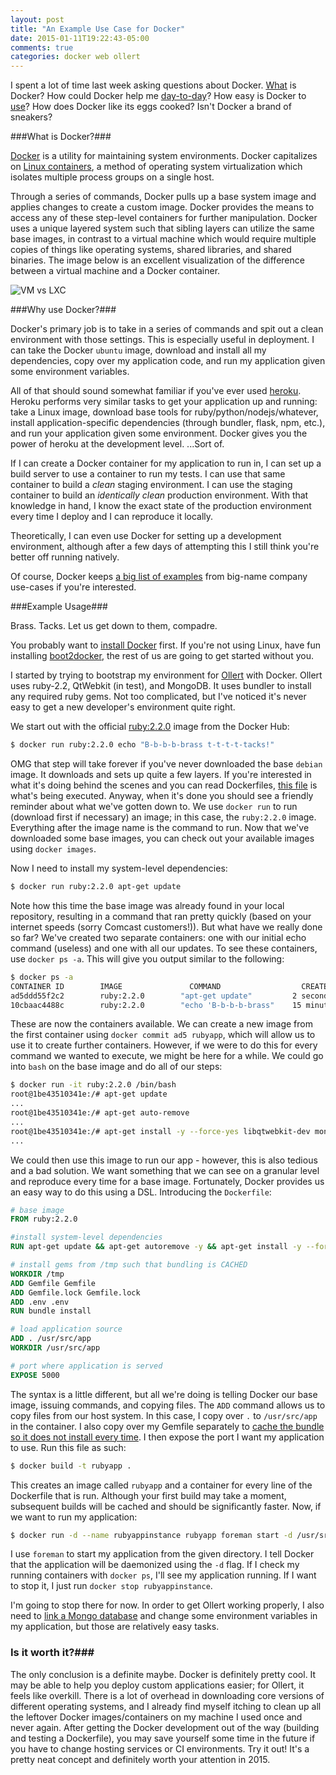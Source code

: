 ```yaml
---
layout: post
title: "An Example Use Case for Docker"
date: 2015-01-11T19:22:43-05:00
comments: true
categories: docker web ollert
---
```


I spent a lot of time last week asking questions about Docker. [What](#whatdocker) is Docker? How could Docker help me [day-to-day](#whydocker)? How easy is Docker to [use](#howdocker)? How does Docker like its eggs cooked? Isn't Docker a brand of sneakers?

###<a name="whatdocker"></a>What is Docker?###

[Docker](https://www.docker.com/) is a utility for maintaining system environments. Docker capitalizes on [Linux containers](https://en.wikipedia.org/wiki/LXC), a method of operating system virtualization which isolates multiple process groups on a single host.

Through a series of commands, Docker pulls up a base system image and applies changes to create a custom image. Docker provides the means to access any of these step-level containers for further manipulation. Docker uses a unique layered system such that sibling layers can utilize the same base images, in contrast to a virtual machine which would require multiple copies of things like operating systems, shared libraries, and shared binaries. The image below is an excellent visualization of the difference between a virtual machine and a Docker container.

![VM vs LXC](https://i.imgur.com/Lps6K6y.png?1)

###<a name="whydocker"></a>Why use Docker?###

Docker's primary job is to take in a series of commands and spit out a clean environment with those settings. This is especially useful in deployment. I can take the Docker `ubuntu` image, download and install all my dependencies, copy over my application code, and run my application given some environment variables.

All of that should sound somewhat familiar if you've ever used [heroku](https://heroku.com). Heroku performs very similar tasks to get your application up and running: take a Linux image, download base tools for ruby/python/nodejs/whatever, install application-specific dependencies (through bundler, flask, npm, etc.), and run your application given some environment. Docker gives you the power of heroku at the development level. ...Sort of.

If I can create a Docker container for my application to run in, I can set up a build server to use a container to run my tests. I can use that same container to build a _clean_ staging environment. I can use the staging container to build an _identically clean_ production environment. With that knowledge in hand, I know the exact state of the production environment every time I deploy and I can reproduce it locally.

Theoretically, I can even use Docker for setting up a development environment, although after a few days of attempting this I still think you're better off running natively.

Of course, Docker keeps [a big list of examples](https://www.docker.com/resources/usecases/) from big-name company use-cases if you're interested.

###<a name="howdocker"></a>Example Usage###

Brass. Tacks. Let us get down to them, compadre.

You probably want to [install Docker](https://docs.docker.com/installation/#installation) first. If you're not using Linux, have fun installing [boot2docker](https://github.com/boot2docker/boot2docker), the rest of us are going to get started without you.

I started by trying to bootstrap my environment for [Ollert](https://ollertapp.com) with Docker. Ollert uses ruby-2.2, QtWebkit (in test), and MongoDB. It uses bundler to install any required ruby gems. Not too complicated, but I've noticed it's never easy to get a new developer's environment quite right.

We start out with the official [ruby:2.2.0](https://registry.hub.docker.com/_/ruby/) image from the Docker Hub:

``` bash
$ docker run ruby:2.2.0 echo "B-b-b-b-brass t-t-t-t-tacks!"
```

OMG that step will take forever if you've never downloaded the base `debian` image. It downloads and sets up quite a few layers. If you're interested in what it's doing behind the scenes and you can read Dockerfiles, [this file](https://github.com/docker-library/ruby/blob/b7fefd2fa79882da90feb0718430680c77c5fa8b/2.2/Dockerfile) is what's being executed. Anyway, when it's done you should see a friendly reminder about what we've gotten down to. We use `docker run` to run (download first if necessary) an image; in this case, the `ruby:2.2.0` image. Everything after the image name is the command to run. Now that we've downloaded some base images, you can check out your available images using `docker images`.

Now I need to install my system-level dependencies:

``` bash
$ docker run ruby:2.2.0 apt-get update
```

Note how this time the base image was already found in your local repository, resulting in a command that ran pretty quickly (based on your internet speeds (sorry Comcast customers!)). But what have we really done so far? We've created two separate containers: one with our initial echo command (useless) and one with all our updates. To see these containers, use `docker ps -a`. This will give you output similar to the following:

``` bash
$ docker ps -a
CONTAINER ID        IMAGE               COMMAND                  CREATED             STATUS                      PORTS             NAMES
ad5ddd55f2c2        ruby:2.2.0        "apt-get update"         2 seconds ago       Exited (0) 2 seconds ago                        mad_curie
10cbaac4488c        ruby:2.2.0        "echo 'B-b-b-b-brass"    15 minutes ago      Exited (0) 15 minutes ago                       mad_perlman
```

These are now the containers available. We can create a new image from the first container using `docker commit ad5 rubyapp`, which will allow us to use it to create further containers. However, if we were to do this for every command we wanted to execute, we might be here for a while. We could go into `bash` on the base image and do all of our steps:

``` bash
$ docker run -it ruby:2.2.0 /bin/bash
root@1be43510341e:/# apt-get update
...
root@1be43510341e:/# apt-get auto-remove
...
root@1be43510341e:/# apt-get install -y --force-yes libqtwebkit-dev mongodb
...
```

We could then use this image to run our app - however, this is also tedious and a bad solution. We want something that we can see on a granular level and reproduce every time for a base image. Fortunately, Docker provides us an easy way to do this using a DSL. Introducing the `Dockerfile`:

``` Dockerfile
# base image
FROM ruby:2.2.0

#install system-level dependencies
RUN apt-get update && apt-get autoremove -y && apt-get install -y --force-yes libqtwebkit-dev mongodb

# install gems from /tmp such that bundling is CACHED
WORKDIR /tmp
ADD Gemfile Gemfile
ADD Gemfile.lock Gemfile.lock
ADD .env .env
RUN bundle install

# load application source
ADD . /usr/src/app
WORKDIR /usr/src/app

# port where application is served
EXPOSE 5000
```

The syntax is a little different, but all we're doing is telling Docker our base image, issuing commands, and copying files. The `ADD` command allows us to copy files from our host system. In this case, I copy over `.` to `/usr/src/app` in the container. I also copy over my Gemfile separately to [cache the bundle so it does not install every time](http://ilikestuffblog.com/2014/01/06/how-to-skip-bundle-install-when-deploying-a-rails-app-to-docker/). I then expose the port I want my application to use. Run this file as such:

``` bash
$ docker build -t rubyapp .
```

This creates an image called `rubyapp` and a container for every line of the Dockerfile that is run. Although your first build may take a moment, subsequent builds will be cached and should be significantly faster. Now, if we want to run my application:

``` bash
$ docker run -d --name rubyappinstance rubyapp foreman start -d /usr/src/app
```

I use `foreman` to start my application from the given directory. I tell Docker that the application will be daemonized using the `-d` flag. If I check my running containers with `docker ps`, I'll see my application running. If I want to stop it, I just run `docker stop rubyappinstance`.

I'm going to stop there for now. In order to get Ollert working properly, I also need to [link a Mongo database](http://docs.docker.com/userguide/dockerlinks/) and change some environment variables in my application, but those are relatively easy tasks.

### Is it worth it?###

The only conclusion is a definite maybe. Docker is definitely pretty cool. It may be able to help you deploy custom applications easier; for Ollert, it feels like overkill. There is a lot of overhead in downloading core versions of different operating systems, and I already find myself itching to clean up all the leftover Docker images/containers on my machine I used once and never again. After getting the Docker development out of the way (building and testing a Dockerfile), you may save yourself some time in the future if you have to change hosting services or CI environments. Try it out! It's a pretty neat concept and definitely worth your attention in 2015.
